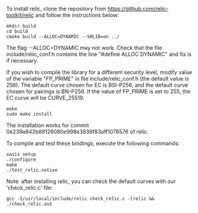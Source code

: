 To install relic, clone the repository from https://github.com/relic-toolkit/relic and follow the instructions below:

```
mkdir build
cd build
cmake build --ALLOC=DYNAMIC --SHLIB=on ../
```

The flag --ALLOC=DYNAMIC may not work. Check that the file include/relic_conf.h contains the line "#define ALLOC   DYNAMIC" and fix is if necessary.

If you wish to compile the library for a different security level, modify value of the variable "FP_PRIME" in file include/relic_conf.h (the default value is 256).
The default curve chosen for EC is BSI-P256, and the default curve chosen for pairings is BN-P256.
If the value of FP_PRIME is set to 255, the EC curve will be CURVE_25519.

```
make
sudo make install
```

The installation works for commit 0e239a842b89126080e998e3836f83aff1078576 of relic.


To compile and test these bindings, execute the following commands:

```
oasis setup
./configure
make
./test_relic.native
```

Note: after installing relic, you can check the default curves with our 'check_relic.c' file:
```
gcc -I/usr/local/include/relic check_relic.c -lrelic && ./check_relic.out
```